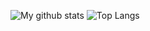 ![My github stats](https://github-readme-stats.vercel.app/api?username=NagaYZ&count_private=true&show_icons=true&theme=tokyonight)
![Top Langs](https://github-readme-stats.vercel.app/api/top-langs/?username=NagaYZ&layout=compact&theme=tokyonight&count_private=true&langs_count=10)


